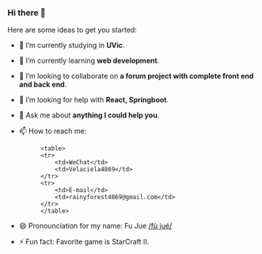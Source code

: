 ### Hi there 👋

Here are some ideas to get you started:

- 🔭 I’m currently studying in **UVic**.
- 🌱 I’m currently learning **web development**.
- 👯 I’m looking to collaborate on **a forum project with complete front end and back end**.
- 🤔 I’m looking for help with **React, Springboot**.
- 💬 Ask me about **anything I could help you**.
- 📫 How to reach me:       

            <table>
            <tr>
                <td>WeChat</td>
                <td>Velaciela4869</td>
            </tr>
            <tr>
                <td>E-mail</td>
                <td>rainyforest4869@gmail.com</td>
            </tr>
            </table>
- 😄 Pronounciation for my name: Fu Jue [/fù jué/](https://chinese.yabla.com/chinese-pinyin-chart.php)
- ⚡ Fun fact: Favorite game is StarCraft II.
